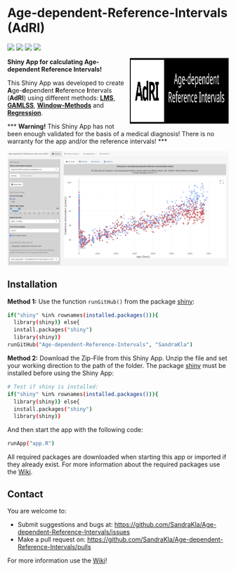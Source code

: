 # Age-dependent-Reference-Intervals (AdRI)

![](https://img.shields.io/github/license/SandraKla/Age-dependent-Reference-Intervals.svg)
![](https://img.shields.io/github/last-commit/SandraKla/Age-dependent-Reference-Intervals.svg)
![](https://img.shields.io/github/languages/count/SandraKla/Age-dependent-Reference-Intervals.svg)
![](https://img.shields.io/github/languages/top/SandraKla/Age-dependent-Reference-Intervals.svg)

<img src="www/Logo.svg" width="225px" height="150px" align="right"/>

**Shiny App for calculating Age-dependent Reference Intervals!**

This Shiny App was developed to create **A**ge-**d**ependent **R**eference **I**ntervals (**AdRI**) using different methods: [**LMS**](https://github.com/SandraKla/Age-dependent-Reference-Intervals/wiki/Generalized-additive-models-for-location,-scale-and-shape-(GAMLSS)#lms), [**GAMLSS**](https://github.com/SandraKla/Age-dependent-Reference-Intervals/wiki/Generalized-additive-models-for-location,-scale-and-shape-(GAMLSS)), [**Window-Methods**](https://github.com/SandraKla/Age-dependent-Reference-Intervals/wiki/Window-Methods) and [**Regression**](https://github.com/SandraKla/Age-dependent-Reference-Intervals/wiki/Regression).

*** **Warning!** This Shiny App has not been enough validated for the basis of a medical diagnosis! There is no warranty for the app and/or the reference intervals! ***

<img src="www/shiny_overview.png" align="center"/>

## Installation 

**Method 1:**
Use the function ```runGitHub()``` from the package [shiny](https://cran.r-project.org/web/packages/shiny/index.html):

```bash
if("shiny" %in% rownames(installed.packages())){
  library(shiny)} else{
  install.packages("shiny")
  library(shiny)}
runGitHub("Age-dependent-Reference-Intervals", "SandraKla")
```

**Method 2:**
Download the Zip-File from this Shiny App. Unzip the file and set your working direction to the path of the folder. 
The package [shiny](https://cran.r-project.org/web/packages/shiny/index.html) must be installed before using the Shiny App:

```bash
# Test if shiny is installed:
if("shiny" %in% rownames(installed.packages())){
  library(shiny)} else{
  install.packages("shiny")
  library(shiny)}
```
And then start the app with the following code:
```bash
runApp("app.R")
```

All required packages are downloaded when starting this app or imported if they already exist. For more information about the required packages use the [Wiki](https://github.com/SandraKla/Age-dependent-Reference-Intervals/wiki/Versions).

## Contact

You are welcome to:
- Submit suggestions and bugs at: https://github.com/SandraKla/Age-dependent-Reference-Intervals/issues
- Make a pull request on: https://github.com/SandraKla/Age-dependent-Reference-Intervals/pulls

For more information use the [Wiki](https://github.com/SandraKla/Age-dependent-Reference-Intervals/wiki)!
